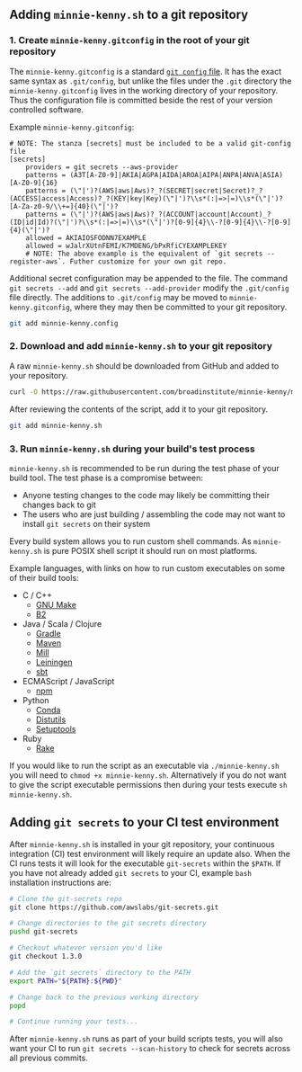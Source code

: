 ## Adding `minnie-kenny.sh` to a git repository

### 1. Create `minnie-kenny.gitconfig` in the root of your git repository

The `minnie-kenny.gitconfig` is a standard [`git config`
file](https://git-scm.com/docs/git-config#_configuration_file). It has the exact same syntax as `.git/config`, but
unlike the files under the `.git` directory the `minnie-kenny.gitconfig` lives in the working directory of your
repository. Thus the configuration file is committed beside the rest of your version controlled software.

Example `minnie-kenny.gitconfig`:

```gitconfig
# NOTE: The stanza [secrets] must be included to be a valid git-config file
[secrets]
    providers = git secrets --aws-provider
    patterns = (A3T[A-Z0-9]|AKIA|AGPA|AIDA|AROA|AIPA|ANPA|ANVA|ASIA)[A-Z0-9]{16}
    patterns = (\"|')?(AWS|aws|Aws)?_?(SECRET|secret|Secret)?_?(ACCESS|access|Access)?_?(KEY|key|Key)(\"|')?\\s*(:|=>|=)\\s*(\"|')?[A-Za-z0-9/\\+=]{40}(\"|')?
    patterns = (\"|')?(AWS|aws|Aws)?_?(ACCOUNT|account|Account)_?(ID|id|Id)?(\"|')?\\s*(:|=>|=)\\s*(\"|')?[0-9]{4}\\-?[0-9]{4}\\-?[0-9]{4}(\"|')?
    allowed = AKIAIOSFODNN7EXAMPLE
    allowed = wJalrXUtnFEMI/K7MDENG/bPxRfiCYEXAMPLEKEY
    # NOTE: The above example is the equivalent of `git secrets --register-aws`. Futher customize for your own git repo.
```

Additional secret configuration may be appended to the file. The command `git secrets --add` and
`git secrets --add-provider` modify the `.git/config` file directly. The additions to `.git/config` may be moved to
`minnie-kenny.gitconfig`, where they may then be committed to your git repository.

```bash
git add minnie-kenny.config
```

### 2. Download and add `minnie-kenny.sh` to your git repository

A raw `minnie-kenny.sh` should be downloaded from GitHub and added to your repository.

```bash
curl -O https://raw.githubusercontent.com/broadinstitute/minnie-kenny/master/minnie-kenny.sh
```

After reviewing the contents of the script, add it to your git repository.

```bash
git add minnie-kenny.sh
```

### 3. Run `minnie-kenny.sh` during your build's test process

`minnie-kenny.sh` is recommended to be run during the test phase of your build tool. The test phase is a compromise
between:

- Anyone testing changes to the code may likely be committing their changes back to git
- The users who are just building / assembling the code may not want to install `git secrets` on their system

Every build system allows you to run custom shell commands. As `minnie-kenny.sh` is pure POSIX shell script it should
run on most platforms.

Example languages, with links on how to run custom executables on some of their build tools:

- C / C++
    - [GNU Make](https://www.gnu.org/software/make/manual/html_node/Force-Targets.html#Force-Targets)
    - [B2](https://boostorg.github.io/build/manual/master/index.html#jam.language.rules.builtins.utility._shell__)
- Java / Scala / Clojure
    - [Gradle](https://docs.gradle.org/current/dsl/org.gradle.api.tasks.Exec.html)
    - [Maven](https://www.mojohaus.org/exec-maven-plugin/)
    - [Mill](https://www.lihaoyi.com/mill/page/extending-mill.html#custom-targets--commands)
    - [Leiningen](https://github.com/hyPiRion/lein-shell#readme)
    - [sbt](https://www.scala-sbt.org/1.x/docs/Process.html)
- ECMAScript / JavaScript
    - [npm](https://docs.npmjs.com/misc/scripts#examples)
- Python
    - [Conda](https://docs.conda.io/projects/conda-build/en/latest/resources/define-metadata.html?highlight=test#test-commands)
    - [Distutils](https://docs.python.org/3/distutils/extending.html)
    - [Setuptools](https://setuptools.readthedocs.io/en/latest/setuptools.html#adding-commands)
- Ruby
    - [Rake](https://ruby.github.io/rake/FileUtils.html#method-i-sh)

If you would like to run the script as an executable via `./minnie-kenny.sh` you will need to
`chmod +x minnie-kenny.sh`. Alternatively if you do not want to give the script executable permissions then during your
tests execute `sh minnie-kenny.sh`.

## Adding `git secrets` to your CI test environment

After `minnie-kenny.sh` is installed in your git repository, your continuous integration (CI) test environment will
likely require an update also. When the CI runs tests it will look for the executable `git-secrets` within the `$PATH`.
If you have not already added `git secrets` to your CI, example `bash` installation instructions are:

```bash
# Clone the git-secrets repo
git clone https://github.com/awslabs/git-secrets.git

# Change directories to the git secrets directory
pushd git-secrets

# Checkout whatever version you'd like
git checkout 1.3.0

# Add the `git secrets` directory to the PATH
export PATH="${PATH}:${PWD}"

# Change back to the previous working directory
popd

# Continue running your tests...
```

After `minnie-kenny.sh` runs as part of your build scripts tests, you will also want your CI to run
`git secrets --scan-history` to check for secrets across all previous commits.
